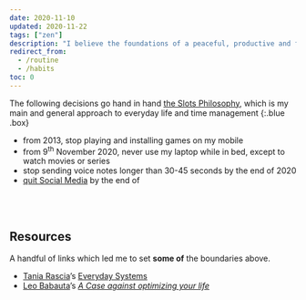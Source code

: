 ```yaml
---
date: 2020-11-10
updated: 2020-11-22
tags: ["zen"]
description: "I believe the foundations of a peaceful, productive and full life are composed of a combination of habits and boundaries. These are the ones I set to myself"
redirect_from:
  - /routine
  - /habits
toc: 0
---
```

The following decisions go hand in hand [the Slots Philosophy](/slots), which is my main and general approach to everyday life and time management
{:.blue .box}

- from 2013, stop playing and installing games on my mobile
- from 9<sup>th</sup> November 2020, never use my laptop while in bed, except to watch movies or series
- stop sending voice notes longer than 30-45 seconds by the end of 2020
- [quit Social Media](https://quitsocialmedia.club) by the end of

<br>
<br>

## Resources

A handful of links which led me to set **some of** the boundaries above.

- [Tania Rascia](https://taniarascia.com)’s [Everyday Systems](https://www.taniarascia.com/everyday-systems/)
- [Leo Babauta](https://zenhabits.net)’s [*A Case against optimizing your life*](https://zenhabits.net/unoptimizing/)
